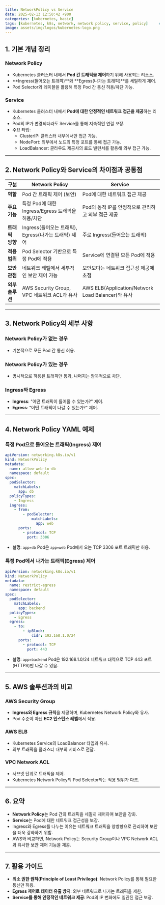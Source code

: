 ```yaml
---
title: NetworkPolicy vs Service
date: 2025-02-13 12:50:42 +900
categories: [kubernetes, basic]
tags: [kubernetes, k8s, network, network policy, service, policy]     # TAG names should always be lowercase
image: assets/img/logos/kubernetes-logo.png
---
```


## 1. 기본 개념 정리

### Network Policy
- Kubernetes 클러스터 내에서 **Pod 간 트래픽을 제어**하기 위해 사용되는 리소스.
- **Ingress(들어오는 트래픽)**와 **Egress(나가는 트래픽)**를 세밀하게 제어.
- Pod Selector와 레이블을 활용해 특정 Pod 간 통신 허용/차단 가능.

### Service
- Kubernetes 클러스터 내에서 **Pod에 대한 안정적인 네트워크 접근을 제공**하는 리소스.
- Pod의 IP가 변경되더라도 Service를 통해 지속적인 연결 보장.
- 주요 타입:
  - ClusterIP: 클러스터 내부에서만 접근 가능.
  - NodePort: 외부에서 노드의 특정 포트를 통해 접근 가능.
  - LoadBalancer: 클라우드 제공사의 로드 밸런서를 활용해 외부 접근 가능.

---

## 2. Network Policy와 Service의 차이점과 공통점

| **구분**        | **Network Policy**                                   | **Service**                                        |
| --------------- | ---------------------------------------------------- | -------------------------------------------------- |
| **역할**        | Pod 간 트래픽 제어 (보안)                            | Pod에 대한 네트워크 접근 제공                      |
| **주요 기능**   | 특정 Pod에 대한 Ingress/Egress 트래픽을 허용/차단    | Pod의 동적 IP를 안정적으로 관리하고 외부 접근 제공 |
| **트래픽 방향** | Ingress(들어오는 트래픽), Egress(나가는 트래픽) 제어 | 주로 Ingress(들어오는 트래픽)                      |
| **적용 범위**   | Pod Selector 기반으로 특정 Pod에 적용                | Service에 연결된 모든 Pod에 적용                   |
| **보안 관점**   | 네트워크 레벨에서 세부적인 보안 제어 가능            | 보안보다는 네트워크 접근성 제공에 초점             |
| **외부 솔루션** | AWS Security Group, VPC 네트워크 ACL과 유사          | AWS ELB(Application/Network Load Balancer)와 유사  |

---

## 3. Network Policy의 세부 사항

### Network Policy가 없는 경우
- 기본적으로 모든 Pod 간 통신 허용.

### Network Policy가 있는 경우
- 명시적으로 허용된 트래픽만 통과, 나머지는 암묵적으로 차단.

### Ingress와 Egress
- **Ingress**: "어떤 트래픽이 들어올 수 있는가?" 제어.
- **Egress**: "어떤 트래픽이 나갈 수 있는가?" 제어.

---

## 4. Network Policy YAML 예제

### 특정 Pod으로 들어오는 트래픽(Ingress) 제어
```yaml
apiVersion: networking.k8s.io/v1
kind: NetworkPolicy
metadata:
  name: allow-web-to-db
  namespace: default
spec:
  podSelector:
    matchLabels:
      app: db
  policyTypes:
    - Ingress
  ingress:
    - from:
        - podSelector:
            matchLabels:
              app: web
      ports:
        - protocol: TCP
          port: 3306
```
- **설명**: `app=db` Pod은 `app=web` Pod에서 오는 TCP 3306 포트 트래픽만 허용.

### 특정 Pod에서 나가는 트래픽(Egress) 제어
```yaml
apiVersion: networking.k8s.io/v1
kind: NetworkPolicy
metadata:
  name: restrict-egress
  namespace: default
spec:
  podSelector:
    matchLabels:
      app: backend
  policyTypes:
    - Egress
  egress:
    - to:
        - ipBlock:
            cidr: 192.168.1.0/24
      ports:
        - protocol: TCP
          port: 443
```
- **설명**: `app=backend` Pod은 192.168.1.0/24 네트워크 대역으로 TCP 443 포트(HTTPS)만 나갈 수 있음.

---

## 5. AWS 솔루션과의 비교

### AWS Security Group
- **Ingress와 Egress 규칙**을 제공하며, Kubernetes Network Policy와 유사.
- Pod 수준이 아닌 **EC2 인스턴스 레벨**에서 적용.

### AWS ELB
- Kubernetes Service의 LoadBalancer 타입과 유사.
- 외부 트래픽을 클러스터 내부의 서비스로 전달.

### VPC Network ACL
- 서브넷 단위로 트래픽을 제어.
- Kubernetes Network Policy의 Pod Selector와는 적용 범위가 다름.

---

## 6. 요약
- **Network Policy**는 Pod 간의 트래픽을 세밀히 제어하여 보안을 강화.
- **Service**는 Pod에 대한 네트워크 접근성을 보장.
- Ingress와 Egress를 나누는 이유는 네트워크 트래픽을 양방향으로 관리하여 보안을 더욱 강화하기 위함.
- AWS와 비교하면, Network Policy는 Security Group이나 VPC Network ACL과 유사한 보안 제어 기능을 제공.

---

## 7. 활용 가이드
- **최소 권한 원칙(Principle of Least Privilege)**: Network Policy를 통해 필요한 통신만 허용.
- **Egress 제어로 데이터 유출 방지**: 외부 네트워크로 나가는 트래픽을 제한.
- **Service를 통해 안정적인 네트워크 제공**: Pod의 IP 변화에도 일관된 접근 보장.
